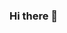 ### Hi there 👋

<!--
**Cbakes24/Cbakes24** is a ✨ _special_ ✨ repository because its `README.md` (this file) appears on your GitHub profile.

Here are some ideas to get you started:

- 🔭 I’m currently working on CRUZ web app
- 🌱 I’m currently learning AWS
- 👯 I’m looking to collaborate on ...
- 🤔 I’m looking for help with Docker
- 💬 Ask me about ...
- 📫 How to reach me: ...
- 😄 Pronouns: ...
- ⚡ Fun fact: ...
-->
